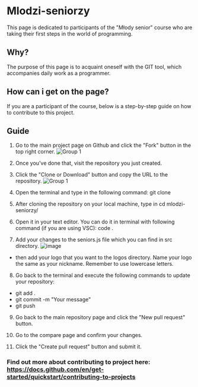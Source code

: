 # Mlodzi-seniorzy

This page is dedicated to participants of the "Młody senior" course who are taking their first steps in the world of programming.

## Why?

The purpose of this page is to acquaint oneself with the GIT tool, which accompanies daily work as a programmer.

## How can i get on the page?

If you are a participant of the course, below is a step-by-step guide on how to contribute to this project.

## Guide

1. Go to the main project page on Github and click the "Fork" button in the top right corner.
![Group 1](https://user-images.githubusercontent.com/78635631/217917246-1e9157ca-9b2c-494d-9cc5-9875538d7d8b.png)

2. Once you've done that, visit the repository you just created.

3. Click the "Clone or Download" button and copy the URL to the repository.
![Group 1](https://user-images.githubusercontent.com/78635631/217917645-20281405-7c3a-41f8-bdb6-bf0b3110d6b4.png)

4. Open the terminal and type in the following command: git clone <copied url>

5. After cloning the repository on your local machine, type in cd mlodzi-seniorzy/
  
6. Open it in your text editor. You can do it in terminal with following command (if you are using VSC): code .

7. Add your changes to the seniors.js file which you can find in src directory.
![image](https://user-images.githubusercontent.com/78635631/217919135-6b0aa9cc-cc27-4a49-be2a-34ff35c4fbc0.png)
  - then add your logo that you want to the logos directory. Name your logo the same as your nickname. Remember to use lowercase letters.
  
8. Go back to the terminal and execute the following commands to update your repository:

- git add .
- git commit -m "Your message"
- git push

9. Go back to the main repository page and click the "New pull request" button.

10. Go to the compare page and confirm your changes.

11. Click the "Create pull request" button and submit it.


### Find out more about contributing to project here: https://docs.github.com/en/get-started/quickstart/contributing-to-projects
